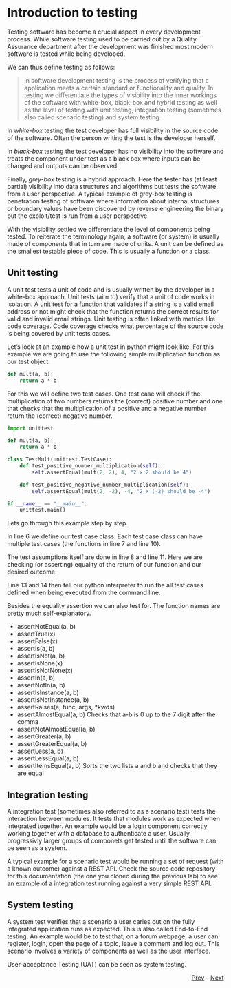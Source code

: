 # Introduction to testing

Testing software has become a crucial aspect in every development process. While software testing used to be carried out by a Quality Assurance department after the development was finished most modern software is tested while being developed.

We can thus define testing as follows:

> In software development testing is the process of verifying that a application meets a certain standard or functionality and quality. In testing we differentiate the types of visibility into the inner workings of the software with white-box, black-box and hybrid testing as well as the level of testing with unit testing, integration testing (sometimes also called scenario testing) and system testing.

In *white-box* testing the test developer has full visibility in the source code of the software. Often the person writing the test is the developer herself.

In *black-box* testing the test developer has no visibility into the software and treats the component under test as a black box where inputs can be changed and outputs can be observed.

Finally, *grey-box* testing is a hybrid approach. Here the tester has (at least partial) visibility into data structures and algorithms but tests the software from a user perspective. A typicall example of grey-box testing is penetration testing of software where information about internal structures or boundary values have been discovered by reverse engineering the binary but the exploit/test is run from a user perspective.

With the visibility settled we differentiate the level of components being tested. To reiterate the terminology again, a software (or system) is usually made of components that in turn are made of units. A unit can be defined as the smallest testable piece of code. This is usually a function or a class.

## Unit testing

A unit test tests a unit of code and is usually written by the developer in a white-box approach. Unit tests (aim to) verify that a unit of code works in isolation. A unit test for a function that validates if a string is a valid email address or not might check that the function returns the correct results for valid and invalid email strings. Unit testing is often linked with metrics like code coverage. Code coverage checks what percentage of the source code is being covered by unit tests cases.

Let’s look at an example how a unit test in python might look like. For this example we are going to use the following simple multiplication function as our test object:

```python
def mult(a, b):
    return a * b
```

For this we will define two test cases. One test case will check if the multiplication of two numbers returns the (correct) positive number and one that checks that the multiplication of a positive and a negative number return the (correct) negative number.

```python
import unittest

def mult(a, b):
    return a * b

class TestMult(unittest.TestCase):
    def test_positive_number_multiplication(self):
        self.assertEqual(mult(2, 2), 4, "2 x 2 should be 4")

    def test_positive_negative_number_multiplication(self):
        self.assertEqual(mult(2, -2), -4, "2 x (-2) should be -4")

if __name__ == "__main__":
    unittest.main()
```

Lets go through this example step by step.

In line 6 we define our test case class. Each test case class can have multiple test cases (the functions in line 7 and line 10).

The test assumptions itself are done in line 8 and line 11. Here we are checking (or asserting) equality of the return of our function and our desired outcome.

Line 13 and 14 then tell our python interpreter to run the all test cases defined when being executed from the command line.

Besides the equality assertion we can also test for. The function names are pretty much self-explanatory.


* assertNotEqual(a, b)
* assertTrue(x)
* assertFalse(x)
* assertIs(a, b)
* assertIsNot(a, b)
* assertIsNone(x)
* assertIsNotNone(x)
* assertIn(a, b)
* assertNotIn(a, b)
* assertIsInstance(a, b)
* assertIsNotInstance(a, b)
* assertRaises(e, func, args, *kwds)
* assertAlmostEqual(a, b) Checks that a-b is 0 up to the 7 digit after the comma
* assertNotAlmostEqual(a, b)
* assertGreater(a, b)
* assertGreaterEqual(a, b)
* assertLess(a, b)
* assertLessEqual(a, b)
* assertItemsEqual(a, b) Sorts the two lists a and b and checks that they are equal


## Integration testing

A integration test (sometimes also referred to as a scenario test) tests the interaction between modules. It tests that modules work as expected when integrated together. An example would be a login component correctly working together with a database to authenticate a user. Usually progressivly larger groups of componets get tested until the software can be seen as a system.

A typical example for a scenario test would be running a set of request (with a known outcome) against a REST API. Check the source code repository for this documentation (the one you cloned during the previous lab) to see an example of a integration test running against a very simple REST API.

## System testing

A system test verifies that a scenario a user caries out on the fully integrated application runs as expected. This is also called End-to-End testing. An example would be to test that, on a forum webpage, a user can register, login, open the page of a topic, leave a comment and log out. This scenario involves a variety of components as well as the user interface.

User-acceptance Testing (UAT) can be seen as system testing.

<div align="right">
   
   [Prev](05_deploy-to-k8s.md) - [Next](07_write-test.md)
</div>
